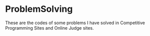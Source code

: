 # ProblemSolving
These are the codes of some problems I have solved in Competitive Programming Sites and Online Judge sites.  
